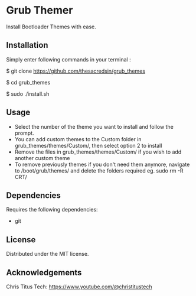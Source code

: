 Grub Themer
======================================
Install Bootloader Themes with ease.

Installation
---------------

Simply enter following commands in your terminal :

$ git clone https://github.com/thesacredsin/grub_themes

$ cd grub_themes

$ sudo ./install.sh

Usage
---------------
- Select the number of the theme you want to install and follow the prompt.
- You can add custom themes to the Custom folder in grub_themes/themes/Custom/, then select option 2 to install
- Remove the files in grub_themes/themes/Custom/ if you wish to add another custom theme
- To remove previously themes if you don't need them anymore, navigate to /boot/grub/themes/ and delete the folders required eg. sudo rm -R CRT/

Dependencies
---------------
Requires the following dependencies:
- git

License
----------
Distributed under the MIT license.

Acknowledgements
-------------------
Chris Titus Tech: https://www.youtube.com/@christitustech
